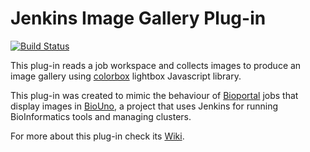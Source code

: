 # Jenkins Image Gallery Plug-in

[![Build Status](https://buildhive.cloudbees.com/job/jenkinsci/job/image-gallery-plugin/badge/icon)](https://buildhive.cloudbees.com/job/jenkinsci/job/image-gallery-plugin/)

This plug-in reads a job workspace and collects images to produce an image 
gallery using [colorbox](http://www.jacklmoore.com/colorbox "Colorbox") 
lightbox Javascript library.

This plug-in was created to mimic the behaviour of 
[Bioportal](http://www.bioportal.uio.no/ "OSLO BioPortal") jobs that display 
images in [BioUno](http://www.biouno.org "BioUno"), a project that uses Jenkins 
for running BioInformatics tools and managing clusters.

For more about this plug-in check its 
[Wiki](https://wiki.jenkins-ci.org/display/JENKINS/Image+Gallery+Plugin "Jenkins Image Gallery Plug-in Wiki").
